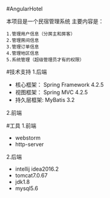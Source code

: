 #AngularHotel

本项目是一个民宿管理系统
主要内容是：
    
    1.管理用户信息（分房主和房客）
    2.管理房间信息
    3.管理订单信息
    4.管理地区信息
    5.系统管理（超级管理员才有的权限）
    
    
#技术支持
1.后端
* 核心框架： Spring Framework 4.2.5
* 视图框架： Spring MVC 4.2.5
* 持久层框架: MyBatis 3.2

2.前端


#工具
1.前端
* webstorm
* http-server

2.后端
* intellij idea2016.2
* tomcat7.0.67
* jdk1.8
* mysql5.6




